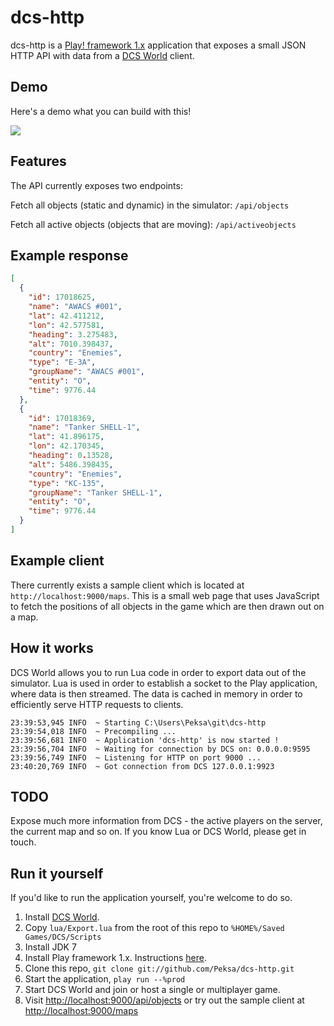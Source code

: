 dcs-http
==========

dcs-http is a [Play! framework 1.x](http://www.playframework.org/) application that exposes a small JSON
HTTP API with data from a [DCS World](https://www.digitalcombatsimulator.com/en/world/) client.


Demo
----
Here's a demo what you can build with this!

![](https://raw.github.com/peksa/dcs-http/master/screenshot.png)


Features
--------
The API currently exposes two endpoints:
    
Fetch all objects (static and dynamic) in the simulator:
    `/api/objects`
    
Fetch all active objects (objects that are moving):
    `/api/activeobjects`


Example response
----------------
```json
[
  {
    "id": 17018625,
    "name": "AWACS #001",
    "lat": 42.411212,
    "lon": 42.577581,
    "heading": 3.275483,
    "alt": 7010.398437,
    "country": "Enemies",
    "type": "E-3A",
    "groupName": "AWACS #001",
    "entity": "O",
    "time": 9776.44
  },
  {
    "id": 17018369,
    "name": "Tanker SHELL-1",
    "lat": 41.896175,
    "lon": 42.170345,
    "heading": 0.13528,
    "alt": 5486.398435,
    "country": "Enemies",
    "type": "KC-135",
    "groupName": "Tanker SHELL-1",
    "entity": "O",
    "time": 9776.44
  }
]
```

Example client
--------------
There currently exists a sample client which is located at `http://localhost:9000/maps`.
This is a small web page that uses JavaScript to fetch the positions of all objects in the game which are then drawn out on a map.

How it works
------------
DCS World allows you to run Lua code in order to export data out of the simulator. Lua is used in order to establish a socket to the Play application, where data is then streamed. The data is cached in memory in order to efficiently serve HTTP requests to clients.
```
23:39:53,945 INFO  ~ Starting C:\Users\Peksa\git\dcs-http
23:39:54,018 INFO  ~ Precompiling ...
23:39:56,681 INFO  ~ Application 'dcs-http' is now started !
23:39:56,704 INFO  ~ Waiting for connection by DCS on: 0.0.0.0:9595
23:39:56,749 INFO  ~ Listening for HTTP on port 9000 ...
23:40:20,769 INFO  ~ Got connection from DCS 127.0.0.1:9923
```

TODO
----
Expose much more information from DCS - the active players on the server, the current map and so on. If you know Lua or DCS World, please get in touch.


Run it yourself
---------------
If you'd like to run the application yourself, you're welcome to do so.

1. Install [DCS World](https://www.digitalcombatsimulator.com/en/world/).
2. Copy `lua/Export.lua` from the root of this repo to `%HOME%/Saved Games/DCS/Scripts`
3. Install JDK 7
4. Install Play framework 1.x. Instructions [here](http://www.playframework.org/documentation/1.2.5/install).
5. Clone this repo, `git clone git://github.com/Peksa/dcs-http.git`
6. Start the application, `play run --%prod`
7. Start DCS World and join or host a single or multiplayer game.
8. Visit [http://localhost:9000/api/objects](http://localhost:9000/api/objects) or try out the sample client at [http://localhost:9000/maps](http://localhost:9000/maps)
